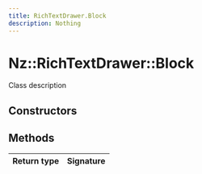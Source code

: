 ```yaml
---
title: RichTextDrawer.Block
description: Nothing
---
```


# Nz::RichTextDrawer::Block

Class description

## Constructors


## Methods

| Return type | Signature |
| ----------- | --------- |
